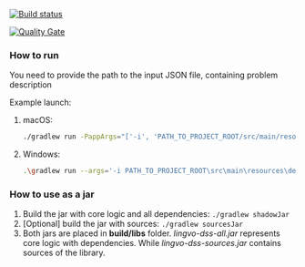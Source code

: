 [![Build status](https://travis-ci.org/demid5111/lingvo-dss.svg?branch=master)](https://travis-ci.org/demid5111/lingvo-dss?branch=master)
 
[![Quality Gate](https://sonarqube.com/api/badges/gate?key=dss.lingvo)](https://sonarqube.com/dashboard/index?id=dss.lingvo)


### How to run

You need to provide the path to the input JSON file, containing problem description

Example launch:

1. macOS:

   ```bash
   ./gradlew run -PappArgs="['-i', 'PATH_TO_PROJECT_ROOT/src/main/resources/description_multilevel.json']"
   ```

2. Windows:
   ```bash
   .\gradlew run --args='-i PATH_TO_PROJECT_ROOT\src\main\resources\description_multilevel.json'
   ```

### How to use as a jar

1. Build the jar with core logic and all dependencies: `./gradlew shadowJar`
2. [Optional] build the jar with sources: `./gradlew sourcesJar`
3. Both jars are placed in **build/libs** folder. *lingvo-dss-all.jar* represents core logic with dependencies.
While *lingvo-dss-sources.jar* contains sources of the library.
